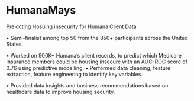 # HumanaMays
Preidcting Hosuing insecurity for Humana Client Data


•	Semi-finalist among top 50 from the 850+ participants across the United States.

•	Worked on 900K+ Humana’s client records, to predict which Medicare Insurance members could be housing insecure with an AUC-ROC score of 0.76 using predictive modelling. 
•	Performed data cleaning, feature extraction, feature engineering to identify key variables.

•	Provided data insights and business recommendations based on healthcare data to improve housing security.

